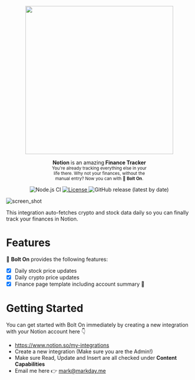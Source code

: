 <p align="center">
    <img width="400" src="https://user-images.githubusercontent.com/30710565/191823101-ba2f21e4-db57-403b-b503-35815606c65d.png">
</p>
<p align="center">
    <b>Notion&nbsp</b>is an amazing<b>&nbspFinance Tracker</b><br>
    <sub>
        You're already tracking everything else in your<br>
        life there. Why not your finances, without the<br>
        manual entry? Now you can with 🔩 <b>Bolt On</b>.
    </sub> 
</p>


<p align="center">
  <img src="https://github.com/amplication/amplication/workflows/Node.js%20CI/badge.svg" alt="Node.js CI">
  <a href="https://opensource.org/licenses/Apache-2.0">
    <img src="https://img.shields.io/badge/License-Apache%202.0-blue.svg" alt="License">
  </a>
  <img alt="GitHub release (latest by date)" src="https://img.shields.io/github/v/release/maaarkDay/notion?color=purple"/>
</p>

![screen_shot](https://user-images.githubusercontent.com/30710565/191823402-3020ce4a-6d3e-4f3a-b2ec-796702698c4e.png)

This integration auto-fetches crypto and stock data daily so you can finally track your finances in Notion.

# Features

🔩 **Bolt On** provides the following features:
- [x] Daily stock price updates
- [x] Daily crypto price updates
- [x] Finance page template including account summary :tada:

# Getting Started

You can get started with Bolt On immediately by creating a new integration with your Notion account here 👇
- https://www.notion.so/my-integrations
- Create a new integration (Make sure you are the Admin!)
- Make sure Read, Update and Insert are all checked under **Content Capabilities**
- Email me here 👉 mark@markday.me

